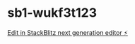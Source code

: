# sb1-wukf3t123

[Edit in StackBlitz next generation editor ⚡️](https://stackblitz.com/~/github.com/whackaxe/sb1-wukf3t123)